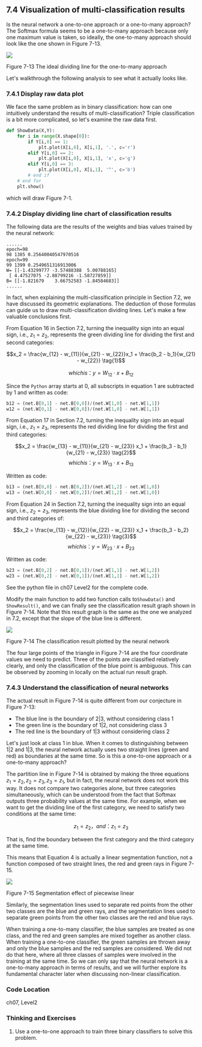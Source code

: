<!--Copyright © Microsoft Corporation. All rights reserved.
  适用于[License](https://github.com/Microsoft/ai-edu/blob/master/LICENSE.md)版权许可-->
  
## 7.4 Visualization of multi-classification results

Is the neural network a one-to-one approach or a one-to-many approach? The Softmax formula seems to be a one-to-many approach because only one maximum value is taken, so ideally, the one-to-many approach should look like the one shown in Figure 7-13.

<img src="https://aiedugithub4a2.blob.core.windows.net/a2-images/Images/7/OneVsOthers.png" ch="500" />

Figure 7-13 The ideal dividing line for the one-to-many approach

Let's walkthrough the following analysis to see what it actually looks like.

### 7.4.1 Display raw data plot

We face the same problem as in binary classification: how can one intuitively understand the results of multi-classification? Triple classification is a bit more complicated, so let's examine the raw data first.

```Python
def ShowData(X,Y):
    for i in range(X.shape[0]):
        if Y[i,0] == 1:
            plt.plot(X[i,0], X[i,1], '.', c='r')
        elif Y[i,0] == 2:
            plt.plot(X[i,0], X[i,1], 'x', c='g')
        elif Y[i,0] == 3:
            plt.plot(X[i,0], X[i,1], '^', c='b')
        # end if
    # end for
    plt.show()
```

which will draw Figure 7-1.

### 7.4.2 Display dividing line chart of classification results

The following data are the results of the weights and bias values trained by the neural network:

```
......
epoch=98
98 1385 0.25640040547970516
epoch=99
99 1399 0.2549651316913006
W= [[-1.43299777 -3.57488388  5.00788165]
 [ 4.47527075 -2.88799216 -1.58727859]]
B= [[-1.821679    3.66752583 -1.84584683]]
......
```

In fact, when explaining the multi-classification principle in Section 7.2, we have discussed its geometric explanations. The deduction of those formulas can guide us to draw multi-classification dividing lines. Let's make a few valuable conclusions first.

From Equation 16 in Section 7.2, turning the inequality sign into an equal sign, i.e., $z_1=z_2$, represents the green dividing line for dividing the first and second categories:

$$x_2 = \frac{w_{12} - w_{11}}{w_{21} - w_{22}}x_1 + \frac{b_2 - b_1}{w_{21} - w_{22}} \tag{1}$$

$$which is：y = W_{12} \cdot x + B_{12}$$

Since the `Python` array starts at 0, all subscripts in equation 1 are subtracted by 1 and written as code:

```Python
b12 = (net.B[0,1] - net.B[0,0])/(net.W[1,0] - net.W[1,1])
w12 = (net.W[0,1] - net.W[0,0])/(net.W[1,0] - net.W[1,1])
```

From Equation 17 in Section 7.2, turning the inequality sign into an equal sign, i.e., $z_1=z_3$, represents the red dividing line for dividing the first and third categories:

$$x_2 = \frac{w_{13} - w_{11}}{w_{21} - w_{23}} x_1 + \frac{b_3 - b_1}{w_{21} - w_{23}} \tag{2}$$
$$which is：y = W_{13} \cdot x + B_{13}$$

Written as code:

```Python
b13 = (net.B[0,0] - net.B[0,2])/(net.W[1,2] - net.W[1,0])
w13 = (net.W[0,0] - net.W[0,2])/(net.W[1,2] - net.W[1,0])
```

From Equation 24 in Section 7.2, turning the inequality sign into an equal sign, i.e., $z_2=z_3$, represents the blue dividing line for dividing the second and third categories of:

$$x_2 = \frac{w_{13} - w_{12}}{w_{22} - w_{23}} x_1 + \frac{b_3 - b_2}{w_{22} - w_{23}} \tag{3}$$
$$which is：y = W_{23} \cdot x + B_{23}$$

Written as code:

```Python
b23 = (net.B[0,2] - net.B[0,1])/(net.W[1,1] - net.W[1,2])
w23 = (net.W[0,2] - net.W[0,1])/(net.W[1,1] - net.W[1,2])
```

See the python file in ch07 Level2 for the complete code.

Modify the main function to add two function calls to`ShowData()` and `ShowResult()`, and we can finally see the classification result graph shown in Figure 7-14. Note that this result graph is the same as the one we analyzed in 7.2, except that the slope of the blue line is different.

<img src="https://aiedugithub4a2.blob.core.windows.net/a2-images/Images/7/result.png" ch="500" />

Figure 7-14 The classification result plotted by the neural network

The four large points of the triangle in Figure 7-14 are the four coordinate values we need to predict. Three of the points are classified relatively clearly, and only the classification of the blue point is ambiguous. This can be observed by zooming in locally on the actual run result graph.

### 7.4.3 Understand the classification of neural networks

The actual result in Figure 7-14 is quite different from our conjecture in Figure 7-13:

- The blue line is the boundary of 2|3, without considering class 1
- The green line is the boundary of 1|2, not considering class 3
- The red line is the boundary of 1|3 without considering class 2

Let's just look at class 1 in blue. When it comes to distinguishing between 1|2 and 1|3, the neural network actually uses two straight lines (green and red) as boundaries at the same time. So is this a one-to-one approach or a one-to-many approach?

The partition line in Figure 7-14 is obtained by making the three equations $z_1=z_2, z_2=z_3, z_3=z_1$, but in fact, the neural network does not work this way. It does not compare two categories alone, but three categories simultaneously, which can be understood from the fact that Softmax outputs three probability values at the same time. For example, when we want to get the dividing line of the first category, we need to satisfy two conditions at the same time:

$$z_1=z_2，and：z_1=z_3 \tag{4}$$

That is, find the boundary between the first category and the third category at the same time.

This means that Equation 4 is actually a linear segmentation function, not a function composed of two straight lines, the red and green rays in Figure 7-15.

<img src="https://aiedugithub4a2.blob.core.windows.net/a2-images/Images/7/multiple_result_true.png" ch="500" />

Figure 7-15 Segmentation effect of piecewise linear

Similarly, the segmentation lines used to separate red points from the other two classes are the blue and green rays, and the segmentation lines used to separate green points from the other two classes are the red and blue rays.

When training a one-to-many classifier, the blue samples are treated as one class, and the red and green samples are mixed together as another class. When training a one-to-one classifier, the green samples are thrown away and only the blue samples and the red samples are considered. We did not do that here, where all three classes of samples were involved in the training at the same time. So we can only say that the neural network is a one-to-many approach in terms of results, and we will further explore its fundamental character later when discussing non-linear classification.

### Code Location

ch07, Level2

### Thinking and Exercises

1. Use a one-to-one approach to train three binary classifiers to solve this problem.

